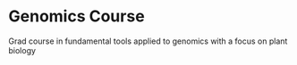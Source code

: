# Genomics Course
Grad course in fundamental tools applied to genomics with a focus on plant biology
